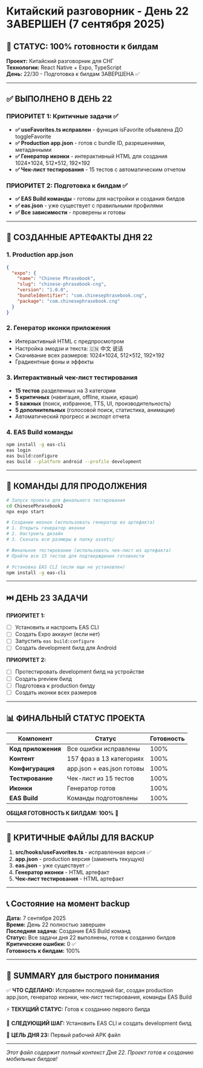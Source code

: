 # Китайский разговорник - День 22 ЗАВЕРШЕН (7 сентября 2025)

## 🎯 СТАТУС: 100% готовности к билдам

**Проект:** Китайский разговорник для СНГ  
**Технологии:** React Native + Expo, TypeScript  
**День:** 22/30 - Подготовка к билдам ЗАВЕРШЕНА ✅

---

## ✅ ВЫПОЛНЕНО В ДЕНЬ 22

### ПРИОРИТЕТ 1: Критичные задачи ✅
- **✅ useFavorites.ts исправлен** - функция isFavorite объявлена ДО toggleFavorite
- **✅ Production app.json** - готов с bundle ID, разрешениями, метаданными
- **✅ Генератор иконки** - интерактивный HTML для создания 1024×1024, 512×512, 192×192
- **✅ Чек-лист тестирования** - 15 тестов с автоматическим отчетом

### ПРИОРИТЕТ 2: Подготовка к билдам ✅
- **✅ EAS Build команды** - готовы для настройки и создания билдов
- **✅ eas.json** - уже существует с правильными профилями
- **✅ Все зависимости** - проверены и готовы

---

## 📁 СОЗДАННЫЕ АРТЕФАКТЫ ДНЯ 22

### 1. Production app.json
```json
{
  "expo": {
    "name": "Chinese Phrasebook",
    "slug": "chinese-phrasebook-cng",
    "version": "1.0.0",
    "bundleIdentifier": "com.chinesephrasebook.cng",
    "package": "com.chinesephrasebook.cng"
  }
}
```

### 2. Генератор иконки приложения
- Интерактивный HTML с предпросмотром
- Настройка эмодзи и текста: 🇨🇳 中文 说话
- Скачивание всех размеров: 1024×1024, 512×512, 192×192
- Градиентные фоны и эффекты

### 3. Интерактивный чек-лист тестирования
- **15 тестов** разделенных на 3 категории
- **5 критичных** (навигация, offline, языки, краши)
- **5 важных** (поиск, избранное, TTS, UI, производительность)
- **5 дополнительных** (голосовой поиск, статистика, анимации)
- Автоматический прогресс и экспорт отчета

### 4. EAS Build команды
```bash
npm install -g eas-cli
eas login
eas build:configure
eas build --platform android --profile development
```

---

## 🔧 КОМАНДЫ ДЛЯ ПРОДОЛЖЕНИЯ

```bash
# Запуск проекта для финального тестирования
cd ChinesePhrasebook2
npx expo start

# Создание иконок (использовать генератор из артефакта)
# 1. Открыть генератор иконки
# 2. Настроить дизайн
# 3. Скачать все размеры в папку assets/

# Финальное тестирование (использовать чек-лист из артефакта)
# Пройти все 15 тестов для подтверждения готовности

# Установка EAS CLI (если еще не установлен)
npm install -g eas-cli
```

---

## ⏭️ ДЕНЬ 23 ЗАДАЧИ

**ПРИОРИТЕТ 1:**
- [ ] Установить и настроить EAS CLI
- [ ] Создать Expo аккаунт (если нет)
- [ ] Запустить `eas build:configure`
- [ ] Создать development билд для Android

**ПРИОРИТЕТ 2:**
- [ ] Протестировать development билд на устройстве
- [ ] Создать preview билд
- [ ] Подготовка к production билду
- [ ] Создать иконки всех размеров

---

## 📊 ФИНАЛЬНЫЙ СТАТУС ПРОЕКТА

| Компонент | Статус | Готовность |
|-----------|--------|------------|
| **Код приложения** | Все ошибки исправлены | 100% |
| **Контент** | 157 фраз в 13 категориях | 100% |
| **Конфигурация** | app.json + eas.json готовы | 100% |
| **Тестирование** | Чек-лист из 15 тестов | 100% |
| **Иконки** | Генератор готов | 100% |
| **EAS Build** | Команды подготовлены | 100% |

**ОБЩАЯ ГОТОВНОСТЬ К БИЛДАМ: 100%** 🎯

---

## 🚨 КРИТИЧНЫЕ ФАЙЛЫ ДЛЯ BACKUP

1. **src/hooks/useFavorites.ts** - исправленная версия ✅
2. **app.json** - production версия (заменить текущую)
3. **eas.json** - уже существует ✅
4. **Генератор иконки** - HTML артефакт
5. **Чек-лист тестирования** - HTML артефакт

---

## 📞 Состояние на момент backup

**Дата:** 7 сентября 2025  
**Время:** День 22 полностью завершен  
**Последняя задача:** Создание EAS Build команд  
**Статус:** Все задачи дня 22 выполнены, готов к созданию билдов  
**Критические ошибки:** 0 ✅  
**Готовность к билдам:** 100%

---

## 🎯 SUMMARY для быстрого понимания

✅ **ЧТО СДЕЛАНО:** Исправлен последний баг, создан production app.json, генератор иконки, чек-лист тестирования, команды EAS Build

⚡ **ТЕКУЩИЙ СТАТУС:** Готов к созданию первого билда

🚀 **СЛЕДУЮЩИЙ ШАГ:** Установить EAS CLI и создать development билд

📱 **ЦЕЛЬ ДНЯ 23:** Первый рабочий APK файл

---

*Этот файл содержит полный контекст Дня 22. Проект готов к созданию мобильных билдов!*